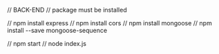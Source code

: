 // BACK-END
// package must be installed

// npm install express
// npm install cors
// npm install mongoose 
// npm install --save mongoose-sequence

// npm start
// node index.js
